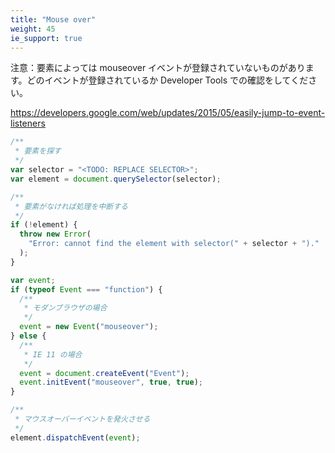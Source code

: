 ```yaml
---
title: "Mouse over"
weight: 45
ie_support: true
---
```


注意：要素によっては mouseover イベントが登録されていないものがあります。どのイベントが登録されているか Developer Tools での確認をしてください。

https://developers.google.com/web/updates/2015/05/easily-jump-to-event-listeners

```js
/**
 * 要素を探す
 */
var selector = "<TODO: REPLACE SELECTOR>";
var element = document.querySelector(selector);

/**
 * 要素がなければ処理を中断する
 */
if (!element) {
  throw new Error(
    "Error: cannot find the element with selector(" + selector + ")."
  );
}

var event;
if (typeof Event === "function") {
  /**
   * モダンブラウザの場合
   */
  event = new Event("mouseover");
} else {
  /**
   * IE 11 の場合
   */
  event = document.createEvent("Event");
  event.initEvent("mouseover", true, true);
}

/**
 * マウスオーバーイベントを発火させる
 */
element.dispatchEvent(event);
```
